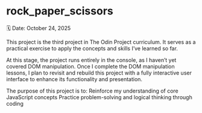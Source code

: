 # rock_paper_scissors

🗓️ Date: October 24, 2025

This project is the third project in The Odin Project curriculum. It serves as a practical exercise to apply the concepts and skills I’ve learned so far.

At this stage, the project runs entirely in the console, as I haven’t yet covered DOM manipulation. Once I complete the DOM manipulation lessons, I plan to revisit and rebuild this project with a fully interactive user interface to enhance its functionality and presentation.

The purpose of this project is to:
        Reinforce my understanding of core JavaScript concepts
        Practice problem-solving and logical thinking through coding
